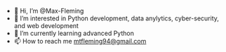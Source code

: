 - 👋 Hi, I’m @Max-Fleming
- 👀 I’m interested in Python development, data anylytics, cyber-security, and web development
- 🌱 I’m currently learning advanced Python
- 📫 How to reach me mtfleming94@gmail.com
